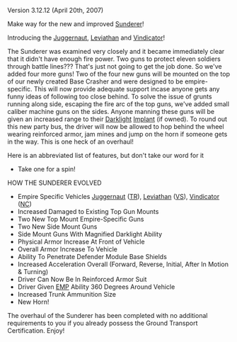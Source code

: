 Version 3.12.12 (April 20th, 2007)

Make way for the new and improved [Sunderer](../vehicles/Sunderer.md)!

Introducing the [Juggernaut](../vehicles/Juggernaut.md),
[Leviathan](../vehicles/Leviathan.md) and
[Vindicator](../vehicles/Vindicator.md)!

The Sunderer was examined very closely and it became immediately clear that it
didn't have enough fire power. Two guns to protect eleven soldiers through
battle lines??? That's just not going to get the job done. So we've added four
more guns! Two of the four new guns will be mounted on the top of our newly
created Base Crasher and were designed to be empire-specific. This will now
provide adequate support incase anyone gets any funny ideas of following too
close behind. To solve the issue of grunts running along side, escaping the fire
arc of the top guns, we've added small caliber machine guns on the sides. Anyone
manning these guns will be given an increased range to their
[Darklight](../implants/Darklight.md) [Implant](../implants/Implants.md) (if owned). To
round out this new party bus, the driver will now be allowed to hop behind the
wheel wearing reinforced armor, jam mines and jump on the horn if someone gets
in the way. This is one heck of an overhaul!

Here is an abbreviated list of features, but don't take our word for it

- Take one for a spin!

HOW THE SUNDERER EVOLVED

- Empire Specific Vehicles [Juggernaut](../vehicles/Juggernaut.md)
  ([TR](../etc/Terran_Republic.md)), [Leviathan](../vehicles/Leviathan.md)
  ([VS](../etc/Vanu_Sovereignty.md)), [Vindicator](../vehicles/Vindicator.md)
  ([NC](../etc/New_Conglomerate.md))
- Increased Damaged to Existing Top Gun Mounts
- Two New Top Mount Empire-Specific Guns
- Two New Side Mount Guns
- Side Mount Guns With Magnified Darklight Ability
- Physical Armor Increase At Front of Vehicle
- Overall Armor Increase To Vehicle
- Ability To Penetrate Defender Module Base Shields
- Increased Acceleration Overall (Forward, Reverse, Initial, After In Motion &
  Turning)
- Driver Can Now Be In Reinforced Armor Suit
- Driver Given [EMP](../commands/EMP.md) Ability 360 Degrees Around Vehicle
- Increased Trunk Ammunition Size
- New Horn!

The overhaul of the Sunderer has been completed with no additional requirements
to you if you already possess the Ground Transport Certification. Enjoy!



